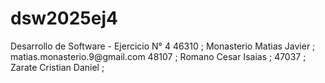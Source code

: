 <h1>dsw2025ej4</h1>
Desarrollo de Software - Ejercicio N° 4
46310 ; Monasterio Matias Javier ; matias.monasterio.9@gmail.com
48107 ; Romano Cesar Isaias ;  
47037 ; Zarate Cristian Daniel ; 

